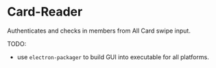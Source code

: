 # Card-Reader
Authenticates and checks in members from All Card swipe input.

TODO:
  * use `electron-packager` to build GUI into executable for all platforms.
